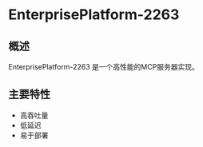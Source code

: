 # EnterprisePlatform-2263

## 概述

EnterprisePlatform-2263 是一个高性能的MCP服务器实现。

## 主要特性

- 高吞吐量
- 低延迟
- 易于部署
